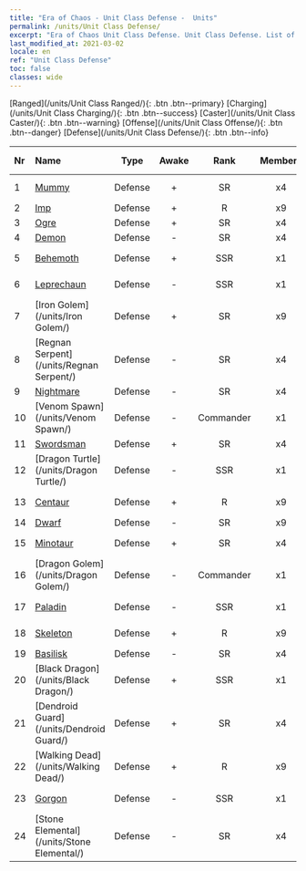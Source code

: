 ```yaml
---
title: "Era of Chaos - Unit Class Defense -  Units"
permalink: /units/Unit Class Defense/
excerpt: "Era of Chaos Unit Class Defense. Unit Class Defense. List of Unit Class in Era of Chaos"
last_modified_at: 2021-03-02
locale: en
ref: "Unit Class Defense"
toc: false
classes: wide
---
```

 [Ranged](/units/Unit Class Ranged/){: .btn .btn--primary} [Charging](/units/Unit Class Charging/){: .btn .btn--success} [Caster](/units/Unit Class Caster/){: .btn .btn--warning} [Offense](/units/Unit Class Offense/){: .btn .btn--danger} [Defense](/units/Unit Class Defense/){: .btn .btn--info} 

  | Nr |         Name        |   Type   | Awake |    Rank   |   Members     |  Stars  |  Attack  |     HP    | Awaken Name  |
  |:---|:--------------------|:--------:|:-----:|:---------:|:-------------:|:-------:|:--------:|:---------:|:-------------|
  | 1 | [Mummy](/units/Mummy/) | Defense | + | SR | x4 | <i class="fas fa-star"/><i class="fas fa-star"/><i class="fas fa-star"/> | 141.0 | 2691 |  Mummy King  |
  | 2 | [Imp](/units/Imp/) | Defense | + | R | x9 | <i class="fas fa-star"/> | 51.3 | 1224 |  Familiar  |
  | 3 | [Ogre](/units/Ogre/) | Defense | + | SR | x4 | <i class="fas fa-star"/><i class="fas fa-star"/> | 107.6 | 2523 |  Ogre Mage  |
  | 4 | [Demon](/units/Demon/) | Defense | - | SR | x4 | <i class="fas fa-star"/><i class="fas fa-star"/> | 114.4 | 2489 |    |
  | 5 | [Behemoth](/units/Behemoth/) | Defense | + | SSR | x1 | <i class="fas fa-star"/><i class="fas fa-star"/><i class="fas fa-star"/> | 407.3 | 10182 |  Ancient Behemoth  |
  | 6 | [Leprechaun](/units/Leprechaun/) | Defense | - | SSR | x1 | <i class="fas fa-star"/><i class="fas fa-star"/><i class="fas fa-star"/> | 134.5 | 3162 |  Master Leprechaun   |
  | 7 | [Iron Golem](/units/Iron Golem/) | Defense | + | SR | x9 | <i class="fas fa-star"/><i class="fas fa-star"/> | 151.4 | 1850 |  Gold Golem  |
  | 8 | [Regnan Serpent](/units/Regnan Serpent/) | Defense | - | SR | x4 | <i class="fas fa-star"/><i class="fas fa-star"/><i class="fas fa-star"/> | 100.9 | 3027 |    |
  | 9 | [Nightmare](/units/Nightmare/) | Defense | - | SR | x4 | <i class="fas fa-star"/><i class="fas fa-star"/><i class="fas fa-star"/> | 84.1 | 2691 |    |
  | 10 | [Venom Spawn](/units/Venom Spawn/) | Defense | - | Commander | x1 | <i class="fas fa-star"/><i class="fas fa-star"/><i class="fas fa-star"/> | 375.0 | 13350 |   -   |
  | 11 | [Swordsman](/units/Swordsman/) | Defense | + | SR | x4 | <i class="fas fa-star"/><i class="fas fa-star"/> | 54.6 | 1324 |  Crusader  |
  | 12 | [Dragon Turtle](/units/Dragon Turtle/) | Defense | - | SSR | x1 | <i class="fas fa-star"/><i class="fas fa-star"/><i class="fas fa-star"/> | 362.0 | 12000 |  Primal Dragon Turtle  |
  | 13 | [Centaur](/units/Centaur/) | Defense | + | R | x9 | <i class="fas fa-star"/> | 111.0 | 2691 |  Centaur Captain  |
  | 14 | [Dwarf](/units/Dwarf/) | Defense | - | SR | x9 | <i class="fas fa-star"/><i class="fas fa-star"/> | 54.6 | 1324 |   -   |
  | 15 | [Minotaur](/units/Minotaur/) | Defense | + | SR | x4 | <i class="fas fa-star"/><i class="fas fa-star"/> | 108.0 | 2725 |  Minotaur King  |
  | 16 | [Dragon Golem](/units/Dragon Golem/) | Defense | - | Commander | x1 | <i class="fas fa-star"/><i class="fas fa-star"/><i class="fas fa-star"/> | 396.0 | 9616 |   -   |
  | 17 | [Paladin](/units/Paladin/) | Defense | - | SSR | x1 | <i class="fas fa-star"/><i class="fas fa-star"/><i class="fas fa-star"/> | 128.0 | 2589 |  Supreme Paladin  |
  | 18 | [Skeleton](/units/Skeleton/) | Defense | + | R | x9 | <i class="fas fa-star"/> | 57.9 | 1158 |  Skeleton Warrior  |
  | 19 | [Basilisk](/units/Basilisk/) | Defense | - | SR | x4 | <i class="fas fa-star"/><i class="fas fa-star"/><i class="fas fa-star"/> | 121.1 | 2859 |   -   |
  | 20 | [Black Dragon](/units/Black Dragon/) | Defense | + | SSR | x1 | <i class="fas fa-star"/><i class="fas fa-star"/><i class="fas fa-star"/> | 430.0 | 8712 |  Black Dragon King  |
  | 21 | [Dendroid Guard](/units/Dendroid Guard/) | Defense | + | SR | x4 | <i class="fas fa-star"/><i class="fas fa-star"/> | 396.0 | 10182 |  Dendroid Soldier  |
  | 22 | [Walking Dead](/units/Walking Dead/) | Defense | + | R | x9 | <i class="fas fa-star"/> | 117.7 | 2758 |  Zombie  |
  | 23 | [Gorgon](/units/Gorgon/) | Defense | - | SSR | x1 | <i class="fas fa-star"/><i class="fas fa-star"/><i class="fas fa-star"/> | 121.1 | 3094 |  Mighty Gorgon  |
  | 24 | [Stone Elemental](/units/Stone Elemental/) | Defense | - | SR | x4 | <i class="fas fa-star"/><i class="fas fa-star"/><i class="fas fa-star"/> | 121.0 | 2825 |   -   |
